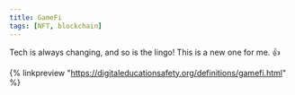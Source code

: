 ```yaml
---
title: GameFi
tags: [NFT, blockchain]
---
```


Tech is always changing, and so is the lingo! This is a new one for me. 👍

{% linkpreview "https://digitaleducationsafety.org/definitions/gamefi.html" %}
